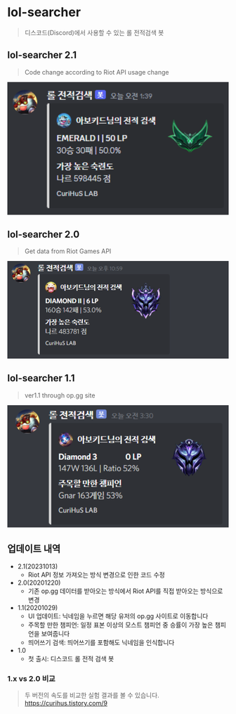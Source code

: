 # lol-searcher
> 디스코드(Discord)에서 사용할 수 있는 롤 전적검색 봇

## lol-searcher 2.1
> Code change according to Riot API usage change
<img src="/image/3.png" alt="Data" style="width: 700px;"/>

## lol-searcher 2.0
> Get data from Riot Games API
<img src="/image/2.png" alt="Data" style="width: 700px;"/>

## lol-searcher 1.1
> ver1.1 through op.gg site
<img src="/image/1.PNG" alt ="Data" style="width: 700px;"/>



## 업데이트 내역

* 2.1(20231013)
    * Riot API 정보 가져오는 방식 변경으로 인한 코드 수정
* 2.0(20201220)
    * 기존 op.gg 데이터를 받아오는 방식에서 Riot API를 직접 받아오는 방식으로 변경
* 1.1(20201029)
    * UI 업데이트: 닉네임을 누르면 해당 유저의 op.gg 사이트로 이동합니다
    * 주목할 만한 챔피언: 일정 표본 이상의 모스트 챔피언 중 승률이 가장 높은 챔피언을 보여줍니다
    * 띄어쓰기 검색: 띄어쓰기를 포함해도 닉네임을 인식합니다
* 1.0
    * 첫 출시: 디스코드 롤 전적 검색 봇

### 1.x vs 2.0 비교 
> 두 버전의 속도를 비교한 실험 결과를 볼 수 있습니다.
https://curihus.tistory.com/9
